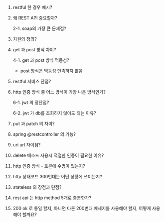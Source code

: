 1. restful 한 경우 예시?
2. 왜 REST API 중요할까?
    
    2-1. soap의 가장 큰 문제점? 
    
3. 자원의 정의?
4. get 과 post 방식 차이?
    
    4-1. get 과 post 방식 멱등성?
    
    - post 방식은 멱등성 만족하지 않음
5. restful 서비스 단점?
6. http 인증 방식 중 어느 방식이 가장 나은 방식인가?
    
    6-1. jwt 의 장단점?
    
    6-2. jwt 가 db를 조회하지 않아도 되는 이유?
    
7. put 과 patch 의 차이?
8. spring @restcontroller 의 기능?
9. uri url 차이점?
10. delete 메소드 사용시 적절한 인증이 필요한 이유?
11. http 인증 방식 - 토큰에 수명이 있는지?
12. http 상태코드 300번대는 어떤 상황에 쓰이는지?
13. stateless 의 장점과 단점?
14. rest api 는 http method 5개로 충분한가?
15. 200 ok 로 통일 할지, 아니면 다른 200번대 메세지를 사용해야 할지, 어떻게 사용해야 할까요?
